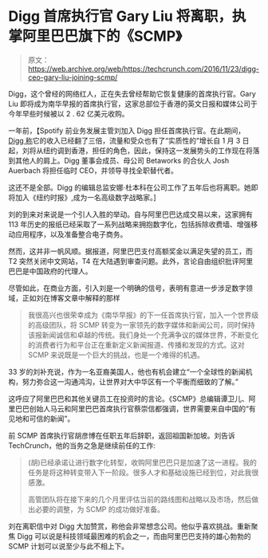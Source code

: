 # Digg 首席执行官 Gary Liu 将离职，执掌阿里巴巴旗下的《SCMP》

> 原文：<https://web.archive.org/web/https://techcrunch.com/2016/11/23/digg-ceo-gary-liu-joining-scmp/>

Digg，这个曾经的网络红人，正在失去曾经帮助它恢复健康的首席执行官。Gary Liu 即将成为南华早报的首席执行官，这家总部位于香港的英文日报和媒体公司于今年早些时候被以 2 . 62 亿美元收购。

一年前，【Spotify 前业务发展主管刘加入 Digg 担任首席执行官。在此期间， [Digg 称](https://web.archive.org/web/20230226101551/http://digg.com/2016/new-year-more-digg)它的收入已经翻了三倍，流量和受众也有了“实质性的”增长自 1 月 3 日起，刘将从纽约调到香港，担任的角色，因此，保持这一发展势头的工作现在将落到其他人的肩上。Digg 董事会成员、母公司 Betaworks 的合伙人 Josh Auerbach 将担任临时 CEO，并领导寻找全职替代者。

这还不是全部。Digg 的编辑总监安娜·杜本科在公司工作了五年后也将离职。她即将加入《纽约时报》,成为一名高级数字战略家。]

刘的到来对来说是一个引人入胜的举动。自与阿里巴巴达成交易以来，这家拥有 113 年历史的报纸已经采取了一系列战略来拥抱数字化，包括拆除收费墙、增强移动应用程序，以及准备整合电子商务。

然而，这并非一帆风顺。据报道，阿里巴巴支付高额奖金以满足失望的员工，而 T2 突然关闭中文网站，T4 在大陆遇到审查问题。此外，言论自由组织批评阿里巴巴是中国政府的代理人。

尽管如此，在商业方面，引入刘是一个明确的信号，表明有意进一步涉足数字领域，正如刘在博客文章中解释的那样

> 我很高兴也很荣幸成为《南华早报》的下一任首席执行官，加入一个世界级的高级团队，将 SCMP 转变为一家领先的数字媒体和新闻公司，同时保持该报新闻诚信和卓越的传统。我们身处一个充满争议的媒体世界，不断变化的消费者行为和平台正在重新定义新闻报道、传播和发现的方式。这对 SCMP 来说既是一个巨大的挑战，也是一个难得的机遇。

33 岁的刘补充说，作为一名亚裔美国人，他也有机会建立“一个全球性的新闻机构，努力弥合这一沟通鸿沟，让世界对大中华区有一个平衡而细致的了解。”

这呼应了阿里巴巴和其他关键员工在投资时的言论。《SCMP》总编辑谭卫儿、阿里巴巴创始人马云和阿里巴巴首席执行官蔡崇信都强调，世界需要来自中国的“有见地和可信的新闻”。

前 SCMP 首席执行官胡彦博在任职五年后辞职，返回祖国新加坡。刘告诉 TechCrunch，他的当务之急是继续前任的工作:

> (胡)已经承诺让进行数字化转型，收购阿里巴巴只是加速了这一进程。我的任务是将这种转变带入下一阶段。很多人才和基础设施已经到位，对此我很感激。
> 
> 高管团队将在接下来的几个月里评估当前的路线图和战略以及市场，然后做出必要的调整，为 SCMP 的成功做好准备。

刘在离职信中对 Digg 大加赞赏，称他会非常想念公司。他似乎喜欢挑战。重新聚焦 Digg 可以说是科技领域最困难的机会之一，而由阿里巴巴支持的雄心勃勃的 SCMP 计划可以说至少与此不相上下。